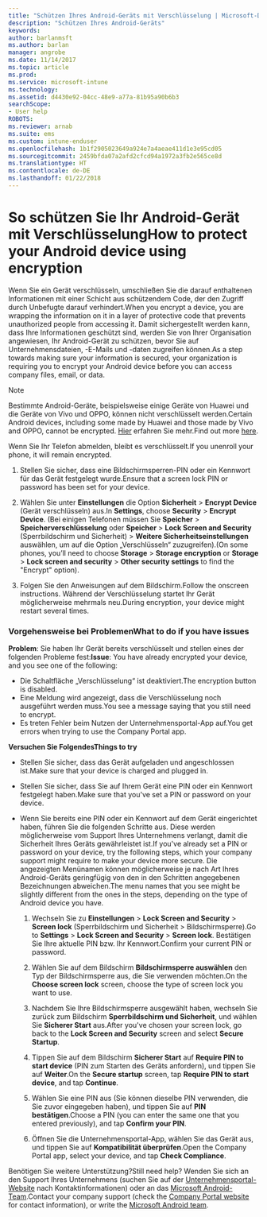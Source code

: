 ```yaml
---
title: "Schützen Ihres Android-Geräts mit Verschlüsselung | Microsoft-Dokumentation"
description: "Schützen Ihres Android-Geräts"
keywords: 
author: barlanmsft
ms.author: barlan
manager: angrobe
ms.date: 11/14/2017
ms.topic: article
ms.prod: 
ms.service: microsoft-intune
ms.technology: 
ms.assetid: d4430e92-04cc-48e9-a77a-81b95a90b6b3
searchScope:
- User help
ROBOTS: 
ms.reviewer: arnab
ms.suite: ems
ms.custom: intune-enduser
ms.openlocfilehash: 1b1f2905023649a924e7a4aeae411d1e3e95cd05
ms.sourcegitcommit: 2459bfda07a2afd2cfcd94a1972a3fb2e565ce8d
ms.translationtype: HT
ms.contentlocale: de-DE
ms.lasthandoff: 01/22/2018
---
```

# <a name="how-to-protect-your-android-device-using-encryption"></a><span data-ttu-id="f34ca-103">So schützen Sie Ihr Android-Gerät mit Verschlüsselung</span><span class="sxs-lookup"><span data-stu-id="f34ca-103">How to protect your Android device using encryption</span></span>

<span data-ttu-id="f34ca-104">Wenn Sie ein Gerät verschlüsseln, umschließen Sie die darauf enthaltenen Informationen mit einer Schicht aus schützendem Code, der den Zugriff durch Unbefugte darauf verhindert.</span><span class="sxs-lookup"><span data-stu-id="f34ca-104">When you encrypt a device, you are wrapping the information on it in a layer of protective code that prevents unauthorized people from accessing it.</span></span> <span data-ttu-id="f34ca-105">Damit sichergestellt werden kann, dass Ihre Informationen geschützt sind, werden Sie von Ihrer Organisation angewiesen, Ihr Android-Gerät zu schützen, bevor Sie auf Unternehmensdateien, -E-Mails und -daten zugreifen können.</span><span class="sxs-lookup"><span data-stu-id="f34ca-105">As a step towards making sure your information is secured, your organization is requiring you to encrypt your Android device before you can access company files, email, or data.</span></span>

> [!Note]
> <span data-ttu-id="f34ca-106">Bestimmte Android-Geräte, beispielsweise einige Geräte von Huawei und die Geräte von Vivo und OPPO, können nicht verschlüsselt werden.</span><span class="sxs-lookup"><span data-stu-id="f34ca-106">Certain Android devices, including some made by Huawei and those made by Vivo and OPPO, cannot be encrypted.</span></span> <span data-ttu-id="f34ca-107">[Hier](your-device-appears-encrypted-but-cp-says-otherwise-android.md) erfahren Sie mehr.</span><span class="sxs-lookup"><span data-stu-id="f34ca-107">Find out more [here](your-device-appears-encrypted-but-cp-says-otherwise-android.md).</span></span>

<span data-ttu-id="f34ca-108">Wenn Sie Ihr Telefon abmelden, bleibt es verschlüsselt.</span><span class="sxs-lookup"><span data-stu-id="f34ca-108">If you unenroll your phone, it will remain encrypted.</span></span>

1.  <span data-ttu-id="f34ca-109">Stellen Sie sicher, dass eine Bildschirmsperren-PIN oder ein Kennwort für das Gerät festgelegt wurde.</span><span class="sxs-lookup"><span data-stu-id="f34ca-109">Ensure that a screen lock PIN or password has been set for your device.</span></span>

2.  <span data-ttu-id="f34ca-110">Wählen Sie unter **Einstellungen** die Option **Sicherheit** > **Encrypt Device** (Gerät verschlüsseln) aus.</span><span class="sxs-lookup"><span data-stu-id="f34ca-110">In **Settings**, choose **Security** > **Encrypt Device**.</span></span>
    <span data-ttu-id="f34ca-111">(Bei einigen Telefonen müssen Sie **Speicher** > **Speicherverschlüsselung** oder **Speicher** > **Lock Screen and Security** (Sperrbildschirm und Sicherheit) > **Weitere Sicherheitseinstellungen** auswählen, um auf die Option „Verschlüsseln“ zuzugreifen).</span><span class="sxs-lookup"><span data-stu-id="f34ca-111">(On some phones, you’ll need to choose **Storage** > **Storage encryption** or **Storage** > **Lock screen and security** > **Other security settings** to find the "Encrypt" option).</span></span>

3.  <span data-ttu-id="f34ca-112">Folgen Sie den Anweisungen auf dem Bildschirm.</span><span class="sxs-lookup"><span data-stu-id="f34ca-112">Follow the onscreen instructions.</span></span> <span data-ttu-id="f34ca-113">Während der Verschlüsselung startet Ihr Gerät möglicherweise mehrmals neu.</span><span class="sxs-lookup"><span data-stu-id="f34ca-113">During encryption, your device might restart several times.</span></span>

### <a name="what-to-do-if-you-have-issues"></a><span data-ttu-id="f34ca-114">Vorgehensweise bei Problemen</span><span class="sxs-lookup"><span data-stu-id="f34ca-114">What to do if you have issues</span></span>
<span data-ttu-id="f34ca-115">**Problem**: Sie haben Ihr Gerät bereits verschlüsselt und stellen eines der folgenden Probleme fest:</span><span class="sxs-lookup"><span data-stu-id="f34ca-115">**Issue**: You have already encrypted your device, and you see one of the following:</span></span>

- <span data-ttu-id="f34ca-116">Die Schaltfläche „Verschlüsselung“ ist deaktiviert.</span><span class="sxs-lookup"><span data-stu-id="f34ca-116">The encryption button is disabled.</span></span>
- <span data-ttu-id="f34ca-117">Eine Meldung wird angezeigt, dass die Verschlüsselung noch ausgeführt werden muss.</span><span class="sxs-lookup"><span data-stu-id="f34ca-117">You see a message saying that you still need to encrypt.</span></span>
- <span data-ttu-id="f34ca-118">Es treten Fehler beim Nutzen der Unternehmensportal-App auf.</span><span class="sxs-lookup"><span data-stu-id="f34ca-118">You get errors when trying to use the Company Portal app.</span></span>

<span data-ttu-id="f34ca-119">**Versuchen Sie Folgendes**</span><span class="sxs-lookup"><span data-stu-id="f34ca-119">**Things to try**</span></span>

- <span data-ttu-id="f34ca-120">Stellen Sie sicher, dass das Gerät aufgeladen und angeschlossen ist.</span><span class="sxs-lookup"><span data-stu-id="f34ca-120">Make sure that your device is charged and plugged in.</span></span>
- <span data-ttu-id="f34ca-121">Stellen Sie sicher, dass Sie auf Ihrem Gerät eine PIN oder ein Kennwort festgelegt haben.</span><span class="sxs-lookup"><span data-stu-id="f34ca-121">Make sure that you've set a PIN or password on your device.</span></span>
- <span data-ttu-id="f34ca-122">Wenn Sie bereits eine PIN oder ein Kennwort auf dem Gerät eingerichtet haben, führen Sie die folgenden Schritte aus. Diese werden möglicherweise vom Support Ihres Unternehmens verlangt, damit die Sicherheit Ihres Geräts gewährleistet ist.</span><span class="sxs-lookup"><span data-stu-id="f34ca-122">If you've already set a PIN or password on your device, try the following steps, which your company support might require to make your device more secure.</span></span> <span data-ttu-id="f34ca-123">Die angezeigten Menünamen können möglicherweise je nach Art Ihres Android-Geräts geringfügig von den in den Schritten angegebenen Bezeichnungen abweichen.</span><span class="sxs-lookup"><span data-stu-id="f34ca-123">The menu names that you see might be slightly different from the ones in the steps, depending on the type of Android device you have.</span></span>

    1. <span data-ttu-id="f34ca-124">Wechseln Sie zu **Einstellungen** > **Lock Screen and Security** > **Screen lock** (Sperrbildschirm und Sicherheit > Bildschirmsperre).</span><span class="sxs-lookup"><span data-stu-id="f34ca-124">Go to **Settings** > **Lock Screen and Security** > **Screen lock**.</span></span> <span data-ttu-id="f34ca-125">Bestätigen Sie Ihre aktuelle PIN bzw. Ihr Kennwort.</span><span class="sxs-lookup"><span data-stu-id="f34ca-125">Confirm your current PIN or password.</span></span>

    2. <span data-ttu-id="f34ca-126">Wählen Sie auf dem Bildschirm **Bildschirmsperre auswählen** den Typ der Bildschirmsperre aus, die Sie verwenden möchten.</span><span class="sxs-lookup"><span data-stu-id="f34ca-126">On the **Choose screen lock** screen, choose the type of screen lock you want to use.</span></span> 

    3. <span data-ttu-id="f34ca-127">Nachdem Sie Ihre Bildschirmsperre ausgewählt haben, wechseln Sie zurück zum Bildschirm **Sperrbildschirm und Sicherheit**, und wählen Sie **Sicherer Start** aus.</span><span class="sxs-lookup"><span data-stu-id="f34ca-127">After you've chosen your screen lock, go back to the **Lock Screen and Security** screen and select **Secure Startup**.</span></span> 
    
    4. <span data-ttu-id="f34ca-128">Tippen Sie auf dem Bildschirm **Sicherer Start** auf **Require PIN to start device** (PIN zum Starten des Geräts anfordern), und tippen Sie auf **Weiter**.</span><span class="sxs-lookup"><span data-stu-id="f34ca-128">On the **Secure startup** screen, tap **Require PIN to start device**, and tap **Continue**.</span></span>

    5. <span data-ttu-id="f34ca-129">Wählen Sie eine PIN aus (Sie können dieselbe PIN verwenden, die Sie zuvor eingegeben haben), und tippen Sie auf **PIN bestätigen**.</span><span class="sxs-lookup"><span data-stu-id="f34ca-129">Choose a PIN (you can enter the same one that you entered previously), and tap **Confirm your PIN**.</span></span>

    6. <span data-ttu-id="f34ca-130">Öffnen Sie die Unternehmensportal-App, wählen Sie das Gerät aus, und tippen Sie auf **Kompatibilität überprüfen**.</span><span class="sxs-lookup"><span data-stu-id="f34ca-130">Open the Company Portal app, select your device, and tap **Check Compliance**.</span></span>

<span data-ttu-id="f34ca-131">Benötigen Sie weitere Unterstützung?</span><span class="sxs-lookup"><span data-stu-id="f34ca-131">Still need help?</span></span> <span data-ttu-id="f34ca-132">Wenden Sie sich an den Support Ihres Unternehmens (suchen Sie auf der [Unternehmensportal-Website](https://portal.manage.microsoft.com#HelpDeskDialog) nach Kontaktinformationen) oder an das <a href="mailto:wintunedroidfbk@microsoft.com?subject=I'm having trouble with encryption on my Android device&body=Describe the issue you're experiencing here.">Microsoft Android-Team</a>.</span><span class="sxs-lookup"><span data-stu-id="f34ca-132">Contact your company support (check the [Company Portal website](https://portal.manage.microsoft.com#HelpDeskDialog) for contact information), or write the <a href="mailto:wintunedroidfbk@microsoft.com?subject=I'm having trouble with encryption on my Android device&body=Describe the issue you're experiencing here.">Microsoft Android team</a>.</span></span>
